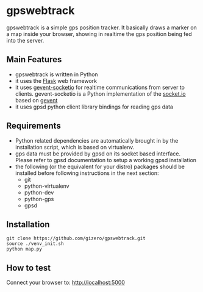 # gpswebtrack

gpswebtrack is a simple gps position tracker. It basically draws a marker on a map
inside your browser, showing in realtime the gps position being fed into the server.

## Main Features
* gpswebtrack is written in Python
* it uses the [Flask](http://flask.pocoo.org/) web framework
* it uses [gevent-socketio](https://github.com/abourget/gevent-socketio) for realtime
communications from server to clients. gevent-socketio is a Python implementation of
the [socket.io](http://socket.io/) based on [gevent](http://www.gevent.org/)
* it uses gpsd python client library bindings for reading gps data

## Requirements
* Python related dependencies are automatically brought in by the installation script,
which is based on virtualenv.
* gps data must be provided by gpsd on its socket based interface. Please refer to gpsd documentation
to setup a working gpsd installation
* the following (or the equivalent for your distro) packages should be installed before following
instructions in the next section:
  * git
  * python-virtualenv
  * python-dev
  * python-gps
  * gpsd

## Installation
    git clone https://github.com/gizero/gpswebtrack.git
    source ./venv_init.sh
    python map.py

## How to test
Connect your browser to: [http://localhost:5000](http://localhost:5000)
